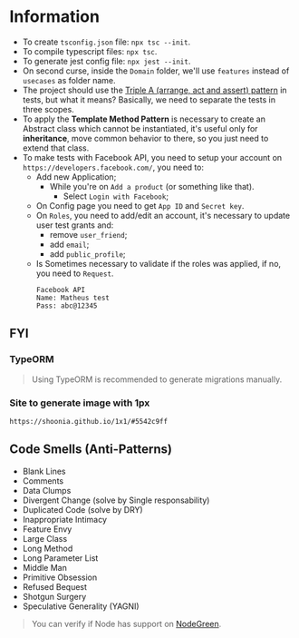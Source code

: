 # Information
- To create `tsconfig.json` file:
  `npx tsc --init`.
- To compile typescript files:
  `npx tsc`.
- To generate jest config file:
  `npx jest --init`.
- On second curse, inside the `Domain` folder, we'll use `features` instead of `usecases` as folder name.
- The project should use the [Triple A (arrange, act and assert) pattern](https://medium.com/@pjbgf/title-testing-code-ocd-and-the-aaa-pattern-df453975ab80) in tests, but what it means? Basically, we need to separate the tests in three scopes.
- To apply the __Template Method Pattern__ is necessary to create an Abstract class which cannot be instantiated, it's useful only for __inheritance__, move common behavior to there, so you just need to extend that class.
- To make tests with Facebook API, you need to setup your account on `https://developers.facebook.com/`, you need to:
  - Add new Application;
    - While you're on `Add a product` (or something like that).
      - Select `Login with Facebook`;
  - On Config page you need to get `App ID` and `Secret key`.
  - On `Roles`, you need to add/edit an account, it's necessary to update user test grants and:
    - remove `user_friend`;
    - add `email`;
    - add `public_profile`;
  - Is Sometimes necessary to validate if the roles was applied, if no, you need to `Request`.
     ````
     Facebook API
     Name: Matheus test
     Pass: abc@12345
     ````



## FYI
### TypeORM

>Using TypeORM is recommended to generate migrations manually.

### Site to generate image with 1px
`https://shoonia.github.io/1x1/#5542c9ff`


## Code Smells (Anti-Patterns)

* Blank Lines
* Comments
* Data Clumps
* Divergent Change (solve by Single responsability)
* Duplicated Code (solve by DRY)
* Inappropriate Intimacy
* Feature Envy
* Large Class
* Long Method
* Long Parameter List
* Middle Man
* Primitive Obsession
* Refused Bequest
* Shotgun Surgery
* Speculative Generality (YAGNI)

> You can verify if Node has support on [NodeGreen](https://node.green).

